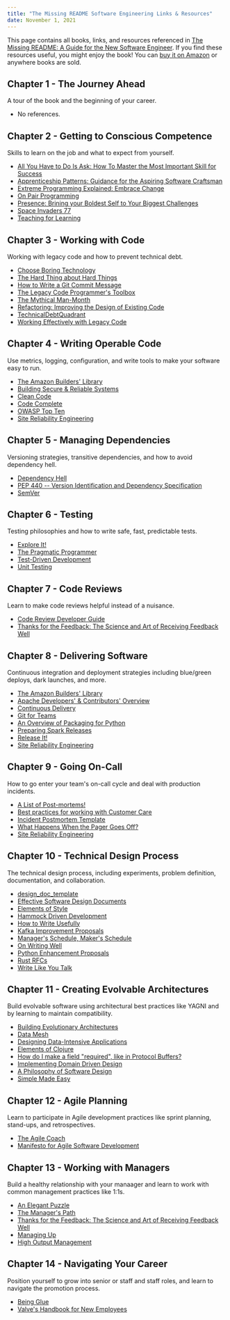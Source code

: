 ```yaml
---
title: "The Missing README Software Engineering Links & Resources"
date: November 1, 2021
---
```


This page contains all books, links, and resources referenced in [The Missing README: A Guide for the New Software Engineer](https://www.amazon.com/gp/product/B08XM2CDZM/ref=as_li_qf_asin_il_tl?ie=UTF8&tag=missingreadme-20&creative=9325&linkCode=as2&creativeASIN=B08XM2CDZM&linkId=b8b400351a3448f858341fe3e5b69eca). If you find these resources useful, you might enjoy the book! You can [buy it on Amazon](https://www.amazon.com/gp/product/B08XM2CDZM/ref=as_li_qf_asin_il_tl?ie=UTF8&tag=missingreadme-20&creative=9325&linkCode=as2&creativeASIN=B08XM2CDZM&linkId=b8b400351a3448f858341fe3e5b69eca) or anywhere books are sold.

## Chapter 1 - The Journey Ahead
A tour of the book and the beginning of your career.

* No references.

## Chapter 2 - Getting to Conscious Competence
Skills to learn on the job and what to expect from yourself.

* [All You Have to Do Is Ask: How To Master the Most Important Skill for Success](https://www.amazon.com/All-You-Have-Ask-Important/dp/1984825925)
* [Apprenticeship Patterns: Guidance for the Aspiring Software Craftsman](https://www.amazon.com/Apprenticeship-Patterns-Guidance-Aspiring-Craftsman/dp/0596518382)
* [Extreme Programming Explained: Embrace Change](https://www.amazon.com/Extreme-Programming-Explained-Embrace-Change/dp/0321278658/)
* [On Pair Programming](https://www.martinfowler.com/articles/on-pair-programming.html)
* [Presence: Brining your Boldest Self to Your Biggest Challenges](https://www.amazon.com/Presence-Bringing-Boldest-Biggest-Challenges/dp/1478930152)
* [Space Invaders 77](https://ronjeffries.com/articles/020-invaders-70ff/i-77/)
* [Teaching for Learning](https://www.amazon.com/Teaching-Learning-Intentionally-Educational-Activities/dp/0415699363)

## Chapter 3 - Working with Code
Working with legacy code and how to prevent technical debt.

* [Choose Boring Technology](http://boringtechnology.club/)
* [The Hard Thing about Hard Things](https://www.amazon.com/Hard-Thing-About-Things-Building/dp/0062273205)
* [How to Write a Git Commit Message](https://chris.beams.io/posts/git-commit/)
* [The Legacy Code Programmer's Toolbox](https://www.amazon.com/Legacy-Code-Programmers-Toolbox-Professionals/dp/1691064130)
* [The Mythical Man-Month](https://www.amazon.com/Mythical-Man-Month-Software-Engineering-Anniversary/dp/0201835959)
* [Refactoring: Improving the Design of Existing Code](https://www.amazon.com/Refactoring-Improving-Design-Existing-Code/dp/0201485672)
* [TechnicalDebtQuadrant](https://martinfowler.com/bliki/TechnicalDebtQuadrant.html)
* [Working Effectively with Legacy Code](https://www.amazon.com/Working-Effectively-Legacy-Michael-Feathers/dp/0131177052)

## Chapter 4 - Writing Operable Code
Use metrics, logging, configuration, and write tools to make your software easy to run.

* [The Amazon Builders' Library](https://aws.amazon.com/builders-library/)
* [Building Secure & Reliable Systems](https://sre.google/books/building-secure-reliable-systems/)
* [Clean Code](https://www.amazon.com/Clean-Code-Handbook-Software-Craftsmanship/dp/0132350882)
* [Code Complete](https://www.amazon.com/Code-Complete-Practical-Handbook-Construction/dp/0735619670)
* [OWASP Top Ten](https://owasp.org/www-project-top-ten/)
* [Site Reliability Engineering](https://sre.google/books/)

## Chapter 5 - Managing Dependencies
Versioning strategies, transitive dependencies, and how to avoid dependency hell.

* [Dependency Hell](https://en.wikipedia.org/wiki/Dependency_hell)
* [PEP 440 -- Version Identification and Dependency Specification](https://www.python.org/dev/peps/pep-0440/)
* [SemVer](https://semver.org/)

## Chapter 6 - Testing
Testing philosophies and how to write safe, fast, predictable tests.

* [Explore It!](https://pragprog.com/titles/ehxta/explore-it/)
* [The Pragmatic Programmer](https://pragprog.com/titles/tpp20/the-pragmatic-programmer-20th-anniversary-edition/)
* [Test-Driven Development](https://www.amazon.com/Test-Driven-Development-Kent-Beck/dp/0321146530)
* [Unit Testing](https://www.amazon.com/Unit-Testing-Principles-Practices-Patterns/dp/1617296279)

## Chapter 7 - Code Reviews
Learn to make code reviews helpful instead of a nuisance.

* [Code Review Developer Guide](https://google.github.io/eng-practices/review/)
* [Thanks for the Feedback: The Science and Art of Receiving Feedback Well](https://www.amazon.com/Thanks-Feedback-Science-Receiving-Well/dp/0670014664)

## Chapter 8 - Delivering Software
Continuous integration and deployment strategies including blue/green deploys, dark launches, and more.

* [The Amazon Builders' Library](https://aws.amazon.com/builders-library/)
* [Apache Developers' & Contributors' Overview](https://www.apache.org/dev/#releases/)
* [Continuous Delivery](https://www.amazon.com/Continuous-Delivery-Deployment-Automation-Addison-Wesley/dp/0321601912/)
* [Git for Teams](https://www.amazon.com/Git-Teams-User-Centered-Efficient-Workflows/dp/1491911182)
* [An Overview of Packaging for Python](https://packaging.python.org/overview/)
* [Preparing Spark Releases](https://spark.apache.org/release-process.html)
* [Release It!](https://www.amazon.com/Release-Production-Ready-Software-Pragmatic-Programmers/dp/0978739213)
* [Site Reliability Engineering](https://sre.google/books/)

## Chapter 9 - Going On-Call
How to go enter your team's on-call cycle and deal with production incidents.

* [A List of Post-mortems!](https://github.com/danluu/post-mortems)
* [Best practices for working with Customer Care](https://cloud.google.com/support/docs/best-practice#setting_the_priority_and_escalating/)
* [Incident Postmortem Template](https://www.atlassian.com/incident-management/postmortem/templates)
* [What Happens When the Pager Goes Off?](https://increment.com/on-call/when-the-pager-goes-off/)
* [Site Reliability Engineering](https://sre.google/books/)

## Chapter 10 - Technical Design Process
The technical design process, including experiments, problem definition, documentation, and collaboration.

* [design_doc_template](https://github.com/wepay/design_doc_template/)
* [Effective Software Design Documents](https://wecode.wepay.com/posts/effective-software-design-documents)
* [Elements of Style](https://www.amazon.com/Elements-Style-Fourth-William-Strunk/dp/020530902X)
* [Hammock Driven Development](https://www.youtube.com/watch?v=f84n5oFoZBc&feature=youtu.be)
* [How to Write Usefully](http://paulgraham.com/useful.html)
* [Kafka Improvement Proposals](https://cwiki.apache.org/confluence/display/KAFKA/Kafka+Improvement+Proposals/)
* [Manager's Schedule, Maker's Schedule](http://www.paulgraham.com/makersschedule.html)
* [On Writing Well](https://www.amazon.com/Writing-Well-Classic-Guide-Nonfiction/dp/0060891548)
* [Python Enhancement Proposals](https://github.com/python/peps/)
* [Rust RFCs](https://github.com/rust-lang/rfcs/)
* [Write Like You Talk](http://www.paulgraham.com/talk.html)

## Chapter 11 - Creating Evolvable Architectures
Build evolvable software using architectural best practices like YAGNI and by learning to maintain compatibility.

* [Building Evolutionary Architectures](https://www.amazon.com/Building-Evolutionary-Architectures-Support-Constant/dp/1491986360)
* [Data Mesh](https://www.oreilly.com/library/view/data-mesh/9781492092384/)
* [Designing Data-Intensive Applications](https://dataintensive.net/)
* [Elements of Clojure](https://leanpub.com/elementsofclojure)
* [How do I make a field "required", like in Protocol Buffers?](https://capnproto.org/faq.html#how-do-i-make-a-field-required-like-in-protocol-buffers)
* [Implementing Domain Driven Design](https://www.amazon.com/Implementing-Domain-Driven-Design-Vaughn-Vernon/dp/0321834577)
* [A Philosophy of Software Design](https://www.amazon.com/Philosophy-Software-Design-John-Ousterhout/dp/1732102201)
* [Simple Made Easy](https://www.youtube.com/watch?v=LKtk3HCgTa8)

## Chapter 12 - Agile Planning
Learn to participate in Agile development practices like sprint planning, stand-ups, and retrospectives.

* [The Agile Coach](https://www.atlassian.com/agile)
* [Manifesto for Agile Software Development](https://agilemanifesto.org/)

## Chapter 13 - Working with Managers
Build a healthy relationship with your manaager and learn to work with common management practices like 1:1s.

* [An Elegant Puzzle](https://www.amazon.com/Elegant-Puzzle-Systems-Engineering-Management/dp/1732265186)
* [The Manager's Path](https://www.amazon.com/Managers-Path-Leaders-Navigating-Growth/dp/1491973897)
* [Thanks for the Feedback: The Science and Art of Receiving Feedback Well](https://www.amazon.com/Thanks-Feedback-Science-Receiving-Well/dp/0670014664)
* [Managing Up](https://www.amazon.com/Managing-Up-Forge-Effective-Relationship/dp/0385507739)
* [High Output Management](https://www.amazon.com/High-Output-Management-Andrew-Grove/dp/0679762884)

## Chapter 14 - Navigating Your Career
Position yourself to grow into senior or staff and staff roles, and learn to navigate the promotion process.

* [Being Glue](https://noidea.dog/glue/)
* [Valve's Handbook for New Employees](https://www.valvesoftware.com/en/publications/)
